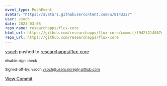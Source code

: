 ```yaml
---
event_type: PushEvent
avatar: "https://avatars.githubusercontent.com/u/814322?"
user: vsoch
date: 2023-03-05
repo_name: researchapps/flux-core
html_url: https://github.com/researchapps/flux-core/commit/f9423214607c47fd9bec84df00063b2058ae5da3
repo_url: https://github.com/researchapps/flux-core
---
```


<a href='https://github.com/vsoch' target='_blank'>vsoch</a> pushed to <a href='https://github.com/researchapps/flux-core' target='_blank'>researchapps/flux-core</a>

<small>disable sign check

Signed-off-by: vsoch <vsoch@users.noreply.github.com></small>

<a href='https://github.com/researchapps/flux-core/commit/f9423214607c47fd9bec84df00063b2058ae5da3' target='_blank'>View Commit</a>